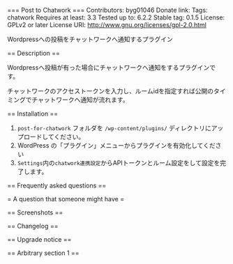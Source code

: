 === Post to Chatwork ===
Contributors: byg01046
Donate link: 
Tags: chatwork
Requires at least: 3.3
Tested up to: 6.2.2
Stable tag: 0.1.5
License: GPLv2 or later
License URI: http://www.gnu.org/licenses/gpl-2.0.html

Wordpressへの投稿をチャットワークへ通知するプラグイン

== Description ==

Wordpressへ投稿が有った場合にチャットワークへ通知をするプラグインです。

チャットワークのアクセストークンを入力し、ルームidを指定すれば公開のタイミングでチャットワークへ通知が流れます。

== Installation ==

1. `post-for-chatwork` フォルダを `/wp-content/plugins/` ディレクトリにアップロードしてください。
2. WordPress の「プラグイン」メニューからプラグインを有効化してください
3. `Settings`内の`chatwork連携設定`からAPIトークンとルーム設定をして設定を完了します。

== Frequently asked questions ==

= A question that someone might have =

== Screenshots ==

== Changelog ==

== Upgrade notice ==

== Arbitrary section 1 ==